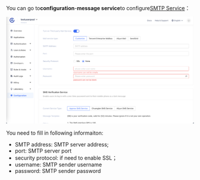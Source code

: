 You can go to**configuration**-**message service**to configure[SMTP Service](https://en.wikipedia.org/wiki/Simple_Mail_Transfer_Protocol)：

![](./images/Xnip2021-03-04_13-42-15.png)

You need to fill in following informaiton:

- SMTP address: SMTP server address;
- port: SMTP server port
- security protocol: if need to enable SSL；
- username: SMTP sender username
- password: SMTP sender password
